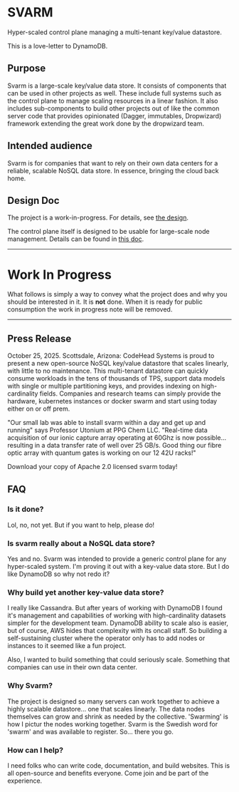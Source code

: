# SVARM

Hyper-scaled control plane managing a multi-tenant key/value datastore.

This is a love-letter to DynamoDB.

## Purpose

Svarm is a large-scale key/value data store. It consists of components that can
be used in other projects as well. These include full systems such as the
control plane to manage scaling resources in a linear fashion. It also includes
sub-components to build other projects out of like the common server code that
provides opinionated (Dagger, immutables, Dropwizard) framework extending the
great work done by the dropwizard team.

## Intended audience

Svarm is for companies that want to rely on their own data centers for a
reliable, scalable NoSQL data store. In essence, bringing the cloud back home.

## Design Doc

The project is a work-in-progress. For details,
see [the design](./docs/Design.md).

The control plane itself is designed to be usable for large-scale node
management. Details can be found in [this doc](./docs/Control.md).

***

# Work In Progress

What follows is simply a way to convey what the project does and why you should
be interested in it. It is **not** done. When it is ready for public consumption
the work in progress note will be removed.

***

## Press Release

October 25, 2025. Scottsdale, Arizona: CodeHead Systems is proud to present a
new open-source NoSQL key/value datastore that scales linearly, with little
to no maintenance. This multi-tenant datastore can quickly consume workloads in
the tens of thousands of TPS, support data models with single or multiple partitioning
keys, and provides indexing on high-cardinality fields. Companies and research
teams can simply provide the hardware, kubernetes instances or docker swarm and
start using today either on or off prem.

"Our small lab was able to install svarm within a day and get up and running"
says Professor Utonium at PPG Chem LLC. "Real-time data acquisition of our ionic
capture array operating at 60Ghz is now possible...
resulting in a data transfer rate of well over 25 GB/s. Good thing our
fibre optic array with quantum gates is working on our 12 42U racks!"

Download your copy of Apache 2.0 licensed svarm today!

## FAQ

### Is it done?

Lol, no, not yet. But if you want to help, please do!

### Is svarm really about a NoSQL data store?

Yes and no. Svarm was intended to provide a generic control plane for any hyper-scaled
system. I'm proving it out with a key-value data store. But I do like
DynamoDB so why not redo it?

### Why build yet another key-value data store?

I really like Cassandra. But after years of working with DynamoDB I found it's
management and capabilities of working with high-cardinality datasets simpler
for the development team. DynamoDB ability to scale also is easier, but of
course, AWS hides that complexity with its oncall staff. So building a
self-sustaining cluster where the operator only has to add nodes or instances to
it seemed like a fun project.

Also, I wanted to build something that could seriously scale. Something that
companies can use in their own data center.

### Why Svarm?

The project is designed so many servers can work together to achieve a highly
scalable datastore... one that scales linearly. The data nodes themselves can
grow and shrink as needed by the collective. 'Swarming' is how I pictur the
nodes working together. Svarm is the Swedish word for 'swarm' and was available
to register. So... there you go.

### How can I help?

I need folks who can write code, documentation, and build websites. This is
all open-source and benefits everyone. Come join and be part of the experience.